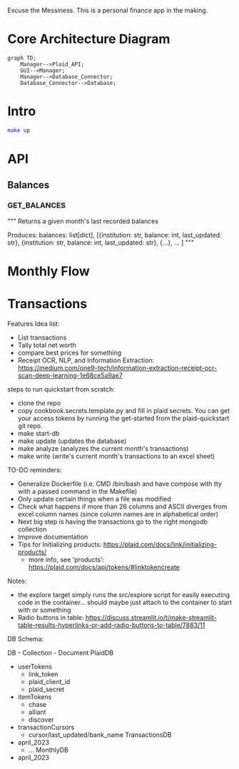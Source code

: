 Excuse the Messiness.  This is a personal finance app in the making.

# Core Architecture Diagram
```mermaid
graph TD;
    Manager-->Plaid_API;
    GUI-->Manager;
    Manager-->Database_Connector;
    Database_Connector-->Database;
```
# Intro
```bash
make up
```

# API

## Balances

### GET_BALANCES
  """ Returns a given month's last recorded balances

  Produces: 
    balances: list[dict], [{institution: str, balance: int, last_updated: str},
                           {institution: str, balance: int, last_updated: str},
                           {...}, ...
                          ]
  """
# Monthly Flow


# Transactions


Features Idea list:
- List transactions
- Tally total net worth
- compare best prices for something
- Receipt OCR, NLP, and Information Extraction: https://medium.com/one9-tech/information-extraction-receipt-ocr-scan-deep-learning-1e68ce5a9ae7


steps to run quickstart from scratch:
- clone the repo
- copy cookbook.secrets.template.py and fill in plaid secrets. You can get your access tokens by running the get-started from the plaid-quickstart git repo.
- make start-db
- make update (updates the database)
- make analyze (analyzes the current month's transactions)
- make write (write's current month's transactions to an excel sheet)


TO-DO reminders:
- Generalize Dockerfile (i.e. CMD /bin/bash and have compose with tty with a passed command in the Makefile)
- Only update certain things when a file was modified
- Check what happens if more than 26 columns and ASCII diverges from excel column names (since column names are in alphabetical order)
- Next big step is having the transactions go to the right mongodb collection
- Improve documentation
- Tips for Initializing products: https://plaid.com/docs/link/initializing-products/
  - more info, see 'products': https://plaid.com/docs/api/tokens/#linktokencreate

Notes:
- the explore target simply runs the src/explore script for easily executing code in the container... should maybe just attach to the container to start with or something
- Radio buttons in table: https://discuss.streamlit.io/t/make-streamlit-table-results-hyperlinks-or-add-radio-buttons-to-table/7883/11

DB Schema:

DB - Collection - Document
PlaidDB
  - userTokens
    - link_token
    - plaid_client_id
    - plaid_secret
  - itemTokens
    - chase
    - alliant
    - discover
  - transactionCursors
    - cursor/last_updated/bank_name
TransactionsDB
  - april_2023
    - ...
MonthlyDB
  - april_2023
